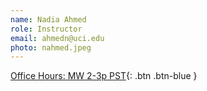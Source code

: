 ```yaml
---
name: Nadia Ahmed 
role: Instructor
email: ahmedn@uci.edu
photo: nahmed.jpeg
---
```

[Office Hours: MW 2-3p PST](https://uci.zoom.us/my/nadiauci){: .btn .btn-blue }
